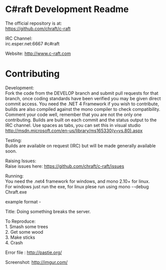 C#raft Development Readme
=============================

The official repository is at:  
https://github.com/chraft/c-raft

IRC Channel:  
irc.esper.net:6667 #c#raft

Website:
http://www.c-raft.com

Contributing
=============================

Development:  
Fork the code from the DEVELOP branch and submit pull requests for that branch, once coding standards have been verified you may be given direct commit access.
You need the .NET 4 Framework if you wish to contribute, builds are also compiled against the mono compiler to check compatibility.
Comment your code well, remember that you are not the only one contributing.
Builds are built on each commit and the status output to the IRC channel. 
Use spaces as tabs, you can set this in visual studio http://msdn.microsoft.com/en-us/library/ms165330(v=vs.80).aspx  

Testing:  
Builds are available on request (IRC) but will be made generally available soon.

Raising Issues:  
Raise issues here: https://github.com/chraft/c-raft/issues  

Running:  
You need the .net4 framework for windows, and mono 2.10+ for linux.  
For windows just run the exe, for linux plese run using mono --debug Chraft.exe 

example format -  

Title: Doing something breaks the server.  
  
To Reproduce:  
    1. Smash some trees  
    2. Get some wood  
    3. Make sticks  
    4. Crash  

Error file : http://pastie.org/  

Screenshot: http://imgur.com/  
